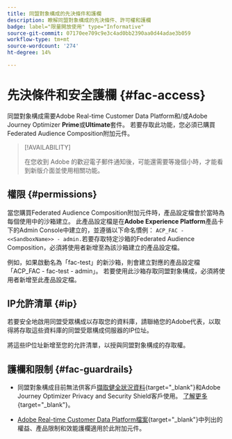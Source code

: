 ```yaml
---
title: 同盟對象構成的先決條件和護欄
description: 瞭解同盟對象構成的先決條件、許可權和護欄
badge: label="限量開放使用" type="Informative"
source-git-commit: 07170ee709c9e3c4ad0bb2390aa0d44adae3b059
workflow-type: tm+mt
source-wordcount: '274'
ht-degree: 14%

---
```


# 先決條件和安全護欄 {#fac-access}

同盟對象構成需要Adobe Real-time Customer Data Platform和/或Adobe Journey Optimizer **Prime**&#x200B;或&#x200B;**Ultimate**&#x200B;套件。 若要存取此功能，您必須已購買Federated Audience Composition附加元件。

>[!AVAILABILITY]
>
>在您收到 Adobe 的歡迎電子郵件通知後，可能還需要等幾個小時，才能看到新版介面並使用相關功能。

## 權限 {#permissions}

當您購買Federated Audience Composition附加元件時，產品設定檔會於當時為每個使用中的沙箱建立。 此產品設定檔是在&#x200B;**Adobe Experience Platform**&#x200B;產品卡下的Admin Console中建立的，並遵循以下命名慣例： `ACP_FAC - <<SandboxName>> - admin.`若要存取特定沙箱的Federated Audience Composition，必須將使用者新增至為該沙箱建立的產品設定檔。

例如，如果啟動名為「fac-test」的新沙箱，則會建立對應的產品設定檔「ACP_FAC - fac-test - admin」。 若要使用此沙箱存取同盟對象構成，必須將使用者新增至此產品設定檔。

## IP允許清單 {#ip}

若要安全地啟用同盟受眾構成以存取您的資料庫，請聯絡您的Adobe代表，以取得將存取這些資料庫的同盟受眾構成伺服器的IP位址。

將這些IP位址新增至您的允許清單，以授與同盟對象構成的存取權。

## 護欄和限制 {#fac-guardrails}

* 同盟對象構成目前無法供客戶[擷取健全狀況資料](https://experienceleague.adobe.com/zh-hant/docs/events/customer-data-management-voices-recordings/governance/healthcare-shield){target="_blank"}和Adobe Journey Optimizer Privacy and Security Shield客戶使用。 [了解更多](https://experienceleague.adobe.com/en/docs/journey-optimizer/using/audiences-profiles-identities/audiences/about-audiences){target="_blank"}。

<!--
* Federated Audience Composition is compatible with Privacy & Security Shield and can be used in all verticals except for healthcare industries. Currently, Federated Audience Composition cannot be licensed to customers looking to ingest health data. [Learn more](https://experienceleague.adobe.com/en/docs/events/customer-data-management-voices-recordings/governance/healthcare-shield){target="_blank"}-->

* [Adobe Real-time Customer Data Platform檔案](https://experienceleague.adobe.com/zh-hant/docs/experience-platform/profile/guardrails){target="_blank"}中列出的權益、產品限制和效能護欄適用於此附加元件。
